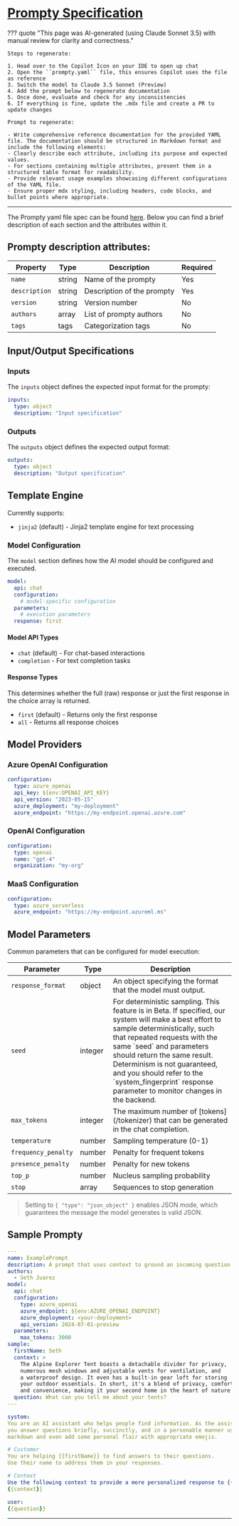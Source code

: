 # [Prompty Specification](https://www.prompty.ai/docs/prompty-specification) 

??? quote "This page was AI-generated (using Claude Sonnet 3.5) with manual review for clarity and correctness."

    Steps to regenerate:

    1. Head over to the Copilot Icon on your IDE to open up chat
    2. Open the ``prompty.yaml`` file, this ensures Copilot uses the file as reference
    3. Switch the model to Claude 3.5 Sonnet (Preview)
    4. Add the prompt below to regenerate documentation
    5. Once done, evaluate and check for any inconsistencies
    6. If everything is fine, update the .mdx file and create a PR to update changes

    Prompt to regenerate:

    - Write comprehensive reference documentation for the provided YAML file. The documentation should be structured in Markdown format and include the following elements:
    - Clearly describe each attribute, including its purpose and expected values.
    - For sections containing multiple attributes, present them in a structured table format for readability.
    - Provide relevant usage examples showcasing different configurations of the YAML file.
    - Ensure proper mdx styling, including headers, code blocks, and bullet points where appropriate. 

---

The Prompty yaml file spec can be found [here](https://github.com/microsoft/prompty/blob/main/Prompty.yaml). Below you can find a brief description of each section and the attributes within it.

## Prompty description attributes:

<table>
  <thead>
    <tr>
      <th>Property</th>
      <th>Type</th>
      <th>Description</th>
      <th>Required</th>
    </tr>
  </thead>
  <tbody>
    <tr>
      <td><code>name</code></td>
      <td>string</td>
      <td>Name of the prompty</td>
      <td>Yes</td>
    </tr>
    <tr>
      <td><code>description</code></td>
      <td>string</td>
      <td>Description of the prompty</td>
      <td>Yes</td>
    </tr>
    <tr>
      <td><code>version</code></td>
      <td>string</td>
      <td>Version number</td>
      <td>No</td>
    </tr>
    <tr>
      <td><code>authors</code></td>
      <td>array</td>
      <td>List of prompty authors</td>
      <td>No</td>
    </tr>
    <tr>
      <td><code>tags</code></td>
      <td>tags</td>
      <td>Categorization tags</td>
      <td>No</td>
    </tr>
  </tbody>
</table>

## Input/Output Specifications

### Inputs

The `inputs` object defines the expected input format for the prompty:

```yaml
inputs:
  type: object
  description: "Input specification"
```

### Outputs

The `outputs` object defines the expected output format:

```yaml
outputs:
  type: object
  description: "Output specification"
```

## Template Engine

Currently supports:
- `jinja2` (default) - Jinja2 template engine for text processing

### Model Configuration

The `model` section defines how the AI model should be configured and executed.

```yaml
model:
  api: chat
  configuration:
    # model-specific configuration
  parameters:
    # execution parameters
  response: first
```

#### Model API Types

- `chat` (default) - For chat-based interactions
- `completion` - For text completion tasks

#### Response Types

This determines whether the full (raw) response or just the first response in the choice array is returned.

- `first` (default) - Returns only the first response
- `all` - Returns all response choices

## Model Providers

### Azure OpenAI Configuration

```yaml
configuration:
  type: azure_openai
  api_key: ${env:OPENAI_API_KEY}
  api_version: "2023-05-15"
  azure_deployment: "my-deployment"
  azure_endpoint: "https://my-endpoint.openai.azure.com"
```

### OpenAI Configuration

```yaml
configuration:
  type: openai
  name: "gpt-4"
  organization: "my-org"
```

### MaaS Configuration

```yaml
configuration:
  type: azure_serverless
  azure_endpoint: "https://my-endpoint.azureml.ms"
```

## Model Parameters

Common parameters that can be configured for model execution:

<table>
  <thead>
    <tr>
      <th>Parameter</th>
      <th>Type</th>
      <th>Description</th>
    </tr>
  </thead>
  <tbody>
    <tr>
      <td><code>response_format</code></td>
      <td>object</td>
      <td>An object specifying the format that the model must output.</td>
    </tr>
    <tr>
      <td><code>seed</code></td>
      <td>integer</td>
      <td>For deterministic sampling. This feature is in Beta. If specified, our system will make a best effort to sample deterministically, such that repeated requests with the same `seed` and parameters should return the same result. Determinism is not guaranteed, and you should refer to the `system_fingerprint` response parameter to monitor changes in the backend. </td>
    </tr>
    <tr>
      <td><code>max_tokens</code></td>
      <td>integer</td>
      <td>The maximum number of [tokens](/tokenizer) that can be generated in the chat completion. </td>   
    </tr>
    <tr>
      <td><code>temperature</code></td>
      <td>number</td>
      <td>Sampling temperature (0-1)</td>
    </tr>
    <tr>
      <td><code>frequency_penalty</code></td>
      <td>number</td>
      <td>Penalty for frequent tokens</td>
    </tr>
    <tr>
      <td><code>presence_penalty</code></td>
      <td>number</td>
      <td>Penalty for new tokens</td>
    </tr>
    <tr>
      <td><code>top_p</code></td>
      <td>number</td>
      <td>Nucleus sampling probability</td>
    </tr>
    <tr>
      <td><code>stop</code></td>
      <td>array</td>
      <td>Sequences to stop generation</td>
    </tr>
  </tbody>
</table>

> Setting to `{ "type": "json_object" }` enables JSON mode, which guarantees the message the model generates is valid JSON.

## Sample Prompty

```yaml
---
name: ExamplePrompt
description: A prompt that uses context to ground an incoming question
authors:
  - Seth Juarez
model:
  api: chat
  configuration:
    type: azure_openai
    azure_endpoint: ${env:AZURE_OPENAI_ENDPOINT}
    azure_deployment: <your-deployment>
    api_version: 2024-07-01-preview
  parameters:
    max_tokens: 3000
sample:
  firstName: Seth
  context: >
    The Alpine Explorer Tent boasts a detachable divider for privacy, 
    numerous mesh windows and adjustable vents for ventilation, and 
    a waterproof design. It even has a built-in gear loft for storing 
    your outdoor essentials. In short, it's a blend of privacy, comfort, 
    and convenience, making it your second home in the heart of nature!
  question: What can you tell me about your tents?
---

system:
You are an AI assistant who helps people find information. As the assistant, 
you answer questions briefly, succinctly, and in a personable manner using 
markdown and even add some personal flair with appropriate emojis.

# Customer
You are helping {{firstName}} to find answers to their questions.
Use their name to address them in your responses.

# Context
Use the following context to provide a more personalized response to {{firstName}}:
{{context}}

user:
{{question}}
```

---